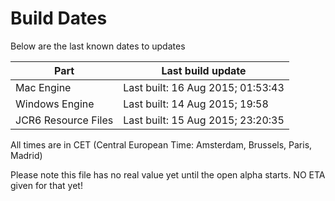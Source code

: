 # Build Dates

Below are the last known dates to updates

Part | Last build update
-----|-----
Mac Engine | Last built: 16 Aug 2015; 01:53:43
Windows Engine | Last built: 14 Aug 2015; 19:58
JCR6 Resource Files | Last built: 15 Aug 2015; 23:20:35
All times are in CET (Central European Time: Amsterdam, Brussels, Paris, Madrid)


Please note this file has no real value yet until the open alpha starts. NO ETA given for that yet!
